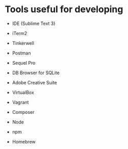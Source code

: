 # Tools useful for developing
- IDE (Sublime Text 3)
- iTerm2
- Tinkerwell
- Postman
- Sequel Pro
- DB Browser for SQLite
- Adobe Creative Suite
- VirtualBox

- Vagrant
- Composer
- Node
- npm
- Homebrew